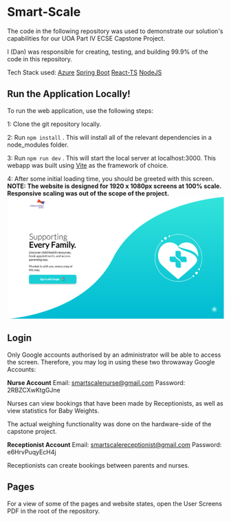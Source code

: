 # Smart-Scale

The code in the following repository was used to demonstrate our solution's capabilities for our UOA Part IV ECSE Capstone Project.

I (Dan) was responsible for creating, testing, and building 99.9% of the code in this repository.

Tech Stack used: 
[Azure](https://azure.microsoft.com/en-us)
[Spring Boot](https://spring.io/projects/spring-boot)
[React-TS](https://www.typescriptlang.org/docs/handbook/react.html)
[NodeJS](https://nodejs.org/en)

## Run the Application Locally!

To run the web application, use the following steps: 

1: Clone the git repository locally.

2: Run ```npm install``` . This will install all of the relevant dependencies in a node_modules folder. 

3: Run ```npm run dev``` . This will start the local server at localhost:3000. This webapp was built using [Vite](https://vitejs.dev/guide/) as the framework of choice.

4: After some initial loading time, you should be greeted with this screen. 
**NOTE: The website is designed for 1920 x 1080px screens at 100% scale. Responsive scaling was out of the scope of the project.**
![Login Screen](/public/images/Login.png)

## Login

Only Google accounts authorised by an administrator will be able to access the screen. Therefore, you may log in using these two throwaway Google Accounts:

**Nurse Account**
Email: smartscalenurse@gmail.com
Password: 2RBZCXwKtgGJne

Nurses can view bookings that have been made by Receptionists, as well as view statistics for Baby Weights. 

The actual weighing functionality was done on the hardware-side of the capstone project.

**Receptionist Account**
Email: smartscalereceptionist@gmail.com
Password: e6HrvPuqyEcH4j

Receptionists can create bookings between parents and nurses. 

## Pages
For a view of some of the pages and website states, open the User Screens PDF in the root of the repository.

